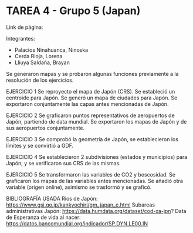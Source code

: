 # TAREA 4 - Grupo 5 (Japan)
Link de página:

Integrantes:
- Palacios Ninahuanca, Ninoska
- Cerda Rioja, Lorena
- Lliuya Saldaña, Brayan

Se generaron mapas y se probaron algunas funciones previamente a la resolución de los ejercicios.

EJERCICIO 1
Se reproyecto el mapa de Japón (CRS).
Se estableció un centroide para Japón.
Se generó un mapa de ciudades para Japón.
Se exportaron conjuntamente las capas antes mencionadas de Japón.

EJERCICIO 2
Se graficaron puntos representativos de aeropuertos de Japón, partiendo de data mundial.
Se exportaron los mapas de Japón y de sus aeropuertos conjuntamente.

EJERCICIO 3
Se comprobó la geometría de Japón, se establecieron los límites y se convirtió a GDF.

EJERCICIO 4
Se establecieron 2 subdivisiones (estados y municipios) para Japón; y se verificaron sus CRS de las mismas.

EJERCICIO 5
Se transformaron las variables de CO2 y boscosidad.
Se graficaron los mapas de las variables antes mencionadas.
Se añadió otra variable (origen online), asimismo se trasformó y se graficó.

BIBLIOGRAFÍA USADA
Rios de Japón: https://www.gsi.go.jp/kankyochiri/gm_japan_e.html 
Subareas administrativas Japón: https://data.humdata.org/dataset/cod-xa-jpn? 
Data de Esperanza de vida al nacer: https://datos.bancomundial.org/indicador/SP.DYN.LE00.IN

